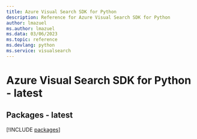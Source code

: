 ```yaml
---
title: Azure Visual Search SDK for Python
description: Reference for Azure Visual Search SDK for Python
author: lmazuel
ms.author: lmazuel
ms.data: 03/06/2023
ms.topic: reference
ms.devlang: python
ms.service: visualsearch
---
```

# Azure Visual Search SDK for Python - latest
## Packages - latest
[!INCLUDE [packages](visual-search-index.md)]